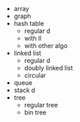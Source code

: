 - array
- graph
- hash table
    - regular               d
    - with ll
    - with other algo
- linked list
    - regular               d
    - doubly linked list
    - circular
- queue                     
- stack                     d
- tree
    - regular tree
    - bin tree